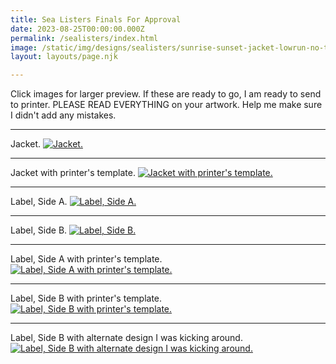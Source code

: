```yaml
---
title: Sea Listers Finals For Approval
date: 2023-08-25T00:00:00.000Z
permalink: /sealisters/index.html
image: /static/img/designs/sealisters/sunrise-sunset-jacket-lowrun-no-template.png
layout: layouts/page.njk

---
```


Click images for larger preview.
If these are ready to go, I am ready to send to printer.
PLEASE READ EVERYTHING on your artwork. Help me make sure I didn't add any mistakes.

___

Jacket.
[![Jacket.](/static/img/designs/sealisters/sunrise-sunset-jacket-lowrun-no-template.png?nf_resize=fit&h=666&w=666)](/static/img/designs/sealisters/sunrise-sunset-jacket-lowrun-no-template.png)

___

Jacket with printer's template.
[![Jacket with printer's template.](/static/img/designs/sealisters/sunrise-sunset-jacket-lowrun-w-template.png?nf_resize=fit&h=666&w=666)](/static/img/designs/sealisters/sunrise-sunset-jacket-lowrun-w-template.png)

___


Label, Side A.
[![Label, Side A.](/static/img/designs/sealisters/sunrise-sunset-centerlabel-SIDE-A-no-template.png?nf_resize=fit&h=666&w=666)](/static/img/designs/sealisters/sunrise-sunset-centerlabel-SIDE-A-no-template.png)

___


Label, Side B.
[![Label, Side B.](/static/img/designs/sealisters/sunrise-sunset-centerlabel-SIDE-B-no-template.png?nf_resize=fit&h=666&w=666)](/static/img/designs/sealisters/sunrise-sunset-centerlabel-SIDE-B-no-template.png)

___


Label, Side A with printer's template.
[![Label, Side A with printer's template.](/static/img/designs/sealisters/sunrise-sunset-centerlabel-SIDE-A-w-template.png?nf_resize=fit&h=666&w=666)](/static/img/designs/sealisters/sunrise-sunset-centerlabel-SIDE-A-w-template.png)

___


Label, Side B with printer's template.
[![Label, Side B with printer's template.](/static/img/designs/sealisters/sunrise-sunset-centerlabel-SIDE-B-w-template.png?nf_resize=fit&h=666&w=666)](/static/img/designs/sealisters/sunrise-sunset-centerlabel-SIDE-B-w-template.png)

___


Label, Side B with alternate design I was kicking around.
[![Label, Side B with alternate design I was kicking around.](/static/img/designs/sealisters/sunrise-sunset-centerlabel-tire-SIDE-B.png?nf_resize=fit&h=666&w=666)](/static/img/designs/sealisters/sunrise-sunset-centerlabel-tire-SIDE-B.png)


